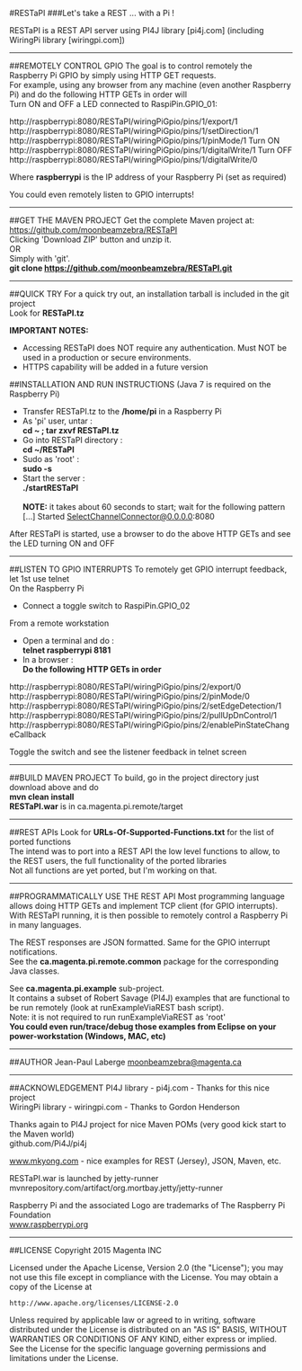 #RESTaPI
###Let's take a REST ... with a Pi !

RESTaPI is a REST API server using PI4J library [pi4j.com] (including WiringPi library [wiringpi.com])

*********************
##REMOTELY CONTROL GPIO
The goal is to control remotely the Raspberry Pi GPIO by simply using HTTP GET requests.<br>
For example, using any browser from any machine (even another Raspberry Pi) and do the following HTTP GETs in order will<br>
Turn ON and OFF a LED connected to RaspiPin.GPIO_01:<br>

http://raspberrypi:8080/RESTaPI/wiringPiGpio/pins/1/export/1
http://raspberrypi:8080/RESTaPI/wiringPiGpio/pins/1/setDirection/1
http://raspberrypi:8080/RESTaPI/wiringPiGpio/pins/1/pinMode/1
Turn ON
http://raspberrypi:8080/RESTaPI/wiringPiGpio/pins/1/digitalWrite/1
Turn OFF
http://raspberrypi:8080/RESTaPI/wiringPiGpio/pins/1/digitalWrite/0

Where **raspberrypi** is the IP address of your Raspberry Pi (set as required)

You could even remotely listen to GPIO interrupts!

*********************
##GET THE MAVEN PROJECT
Get the complete Maven project at:<br>
https://github.com/moonbeamzebra/RESTaPI<br>
Clicking 'Download ZIP' button and unzip it.<br>
OR <br>
Simply with 'git'.<br>
**git clone https://github.com/moonbeamzebra/RESTaPI.git**


*********
##QUICK TRY
For a quick try out, an installation tarball is included in the git project<br>
Look for **RESTaPI.tz**<br>

**IMPORTANT NOTES:**<br>
   - Accessing RESTaPI does NOT require any authentication.  Must NOT be used in a production or secure environments.<br>
   - HTTPS capability will be added in a future version<br>

##INSTALLATION AND RUN INSTRUCTIONS 
(Java 7 is required on the Raspberry Pi)<br>
- Transfer RESTaPI.tz to the **/home/pi** in a Raspberry Pi<br>
- As 'pi' user, untar :<br>
**cd ~ ; tar zxvf RESTaPI.tz**<br>
- Go into RESTaPI directory :<br>
**cd ~/RESTaPI**<br>
- Sudo as 'root' :<br>
**sudo -s**<br>
- Start the server :<br>
**./startRESTaPI**<br>
<br>**NOTE:** it takes about 60 seconds to start; wait for the following pattern<br>
[...] Started SelectChannelConnector@0.0.0.0:8080<br>

After RESTaPI is started, use a browser to do the above HTTP GETs and see the LED turning ON and OFF


*************************
##LISTEN TO GPIO INTERRUPTS
To remotely get GPIO interrupt feedback, let 1st use telnet<br>
On the Raspberry Pi
- Connect a toggle switch to RaspiPin.GPIO_02<br>

From a remote workstation<br>
- Open a terminal and do :<br>
**telnet raspberrypi 8181**<br>
- In a browser :<br>
**Do the following HTTP GETs in order**

http://raspberrypi:8080/RESTaPI/wiringPiGpio/pins/2/export/0
http://raspberrypi:8080/RESTaPI/wiringPiGpio/pins/2/pinMode/0
http://raspberrypi:8080/RESTaPI/wiringPiGpio/pins/2/setEdgeDetection/1
http://raspberrypi:8080/RESTaPI/wiringPiGpio/pins/2/pullUpDnControl/1
http://raspberrypi:8080/RESTaPI/wiringPiGpio/pins/2/enablePinStateChangeCallback   

Toggle the switch and see the listener feedback in telnet screen


*******************
##BUILD MAVEN PROJECT
To build, go in the project directory just download above and do<br>
**mvn clean install**<br>
**RESTaPI.war** is in ca.magenta.pi.remote/target


*********
##REST APIs
Look for **URLs-Of-Supported-Functions.txt** for the list of ported functions<br>
The intend was to port into a REST API the low level functions to allow, to the REST users, the full functionality of the ported libraries<br>
Not all functions are yet ported, but I'm working on that.


*********************************
##PROGRAMMATICALLY USE THE REST API
Most programming language allows doing HTTP GETs and implement TCP client (for GPIO interrupts).<br>
With RESTaPI running, it is then possible to remotely control a Raspberry Pi in many languages.

The REST responses are JSON formatted.  Same for the GPIO interrupt notifications.<br>
See the **ca.magenta.pi.remote.common** package for the corresponding Java classes.

See **ca.magenta.pi.example** sub-project.<br>
It contains a subset of Robert Savage (PI4J) examples that are functional to be run remotely (look at runExampleViaREST bash script).<br>
Note: it is not required to run runExampleViaREST as 'root'<br>
**You could even run/trace/debug those examples from Eclipse on your power-workstation (Windows, MAC, etc)**
 

******
##AUTHOR
Jean-Paul Laberge <moonbeamzebra@magenta.ca>


*************** 
##ACKNOWLEDGEMENT
PI4J library - pi4j.com - Thanks for this nice project<br>
WiringPi library - wiringpi.com - Thanks to Gordon Henderson<br>

Thanks again to PI4J project for nice Maven POMs (very good kick start to the Maven world)<br>
github.com/Pi4J/pi4j

www.mkyong.com - nice examples for REST (Jersey), JSON, Maven, etc.

RESTaPI.war is launched by jetty-runner<br>
mvnrepository.com/artifact/org.mortbay.jetty/jetty-runner 

Raspberry Pi and the associated Logo are trademarks of The Raspberry Pi Foundation<br>
www.raspberrypi.org


*******
##LICENSE
Copyright 2015 Magenta INC

Licensed under the Apache License, Version 2.0 (the "License");
you may not use this file except in compliance with the License.
You may obtain a copy of the License at

    http://www.apache.org/licenses/LICENSE-2.0

Unless required by applicable law or agreed to in writing, software
distributed under the License is distributed on an "AS IS" BASIS,
WITHOUT WARRANTIES OR CONDITIONS OF ANY KIND, either express or implied.
See the License for the specific language governing permissions and
limitations under the License.
